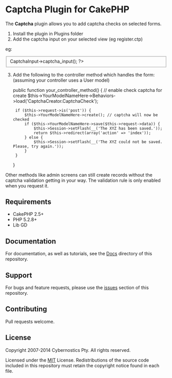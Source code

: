Captcha Plugin for CakePHP
==========================

The **Captcha** plugin allows you to add captcha checks on selected
forms.

1. Install the plugin in Plugins folder
2. Add the captcha input on your selected view (eg register.ctp)

eg:
	<fieldset>
	<?php echo $this->CaptchaInput->captcha_input(); ?>
	</fieldset>


3. Add the following to the controller method which handles the form:
(assuming your controller uses a User model)

	public function your_controller_method() {
		// enable check captcha for create
		$this->YourModelNameHere->Behaviors->load('CaptchaCreator.CaptchaCheck');

		if ($this->request->is('post')) {
			$this->YourModelNameHere->create(); // captcha will now be checked
			if ($this->YourModelNameHere->save($this->request->data)) {
				$this->Session->setFlash(__('The XYZ has been saved.'));
				return $this->redirect(array('action' => 'index'));
			} else {
				$this->Session->setFlash(__('The XYZ could not be saved. Please, try again.'));
			}
		}
	}


Other methods like admin screens can still create records without the captcha validation
getting in your way. The validation rule is only enabled when you request it.

Requirements
------------

* CakePHP 2.5+
* PHP 5.2.8+
* Lib GD

Documentation
-------------

For documentation, as well as tutorials, see the [Docs](Docs/Home.md) directory of this repository.

Support
-------

For bugs and feature requests, please use the [issues](https://github.com/CakeDC/migrations/issues) section of this repository.

Contributing
------------

Pull requests welcome.

License
-------

Copyright 2007-2014 Cybernostics Pty. All rights reserved.

Licensed under the [MIT](http://www.opensource.org/licenses/mit-license.php) License. Redistributions of the source code included in this repository must retain the copyright notice found in each file.
